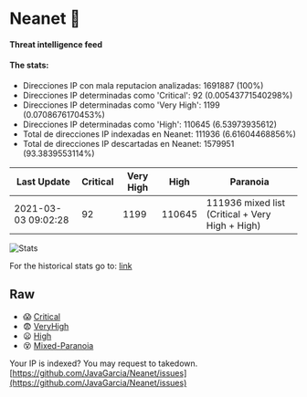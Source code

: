 # Neanet :hocho:
#### Threat intelligence feed
#### The stats:

- Direcciones IP con mala reputacion analizadas: 1691887 (100%)
- Direcciones IP determinadas como 'Critical':  92 (0.00543771540298%)
- Direcciones IP determinadas como 'Very High':  1199 (0.0708676170453%)
- Direcciones IP determinadas como 'High':  110645 (6.53973935612)
- Total de direcciones IP indexadas en Neanet:  111936 (6.61604468856%)
- Total de direcciones IP descartadas en Neanet:  1579951 (93.3839553114%)

| Last Update | Critical | Very High | High | Paranoia |
| --- | --- | --- | --- | --- |
| 2021-03-03 09:02:28 | 92 | 1199 | 110645 | 111936 mixed list (Critical + Very High + High)|

![Stats](https://docs.google.com/spreadsheets/d/e/2PACX-1vSnaNMIXVabIpDJjufMlzH7poXnshF3mgd8Is1g9ytUEzVsP5my4Trn8f-xkoLLQ38xpL3HtmUexLo6/pubchart?oid=501124687&format=image)

For the historical stats go to: [link](/stats.csv)
## Raw
- :scream: [Critical](https://raw.githubusercontent.com/JavaGarcia/Neanet/master/blacklists/neanet_critical.txt)
- :fearful: [VeryHigh](https://raw.githubusercontent.com/JavaGarcia/Neanet/master/blacklists/neanet_veryHigh.txtt)
- :frowning: [High](https://raw.githubusercontent.com/JavaGarcia/Neanet/master/blacklists/neanet_high.txt)
- :dizzy_face: [Mixed-Paranoia](https://raw.githubusercontent.com/JavaGarcia/Neanet/master/blacklists/neanet_all.txt)


Your IP is indexed? You may request to takedown. [https://github.com/JavaGarcia/Neanet/issues](https://github.com/JavaGarcia/Neanet/issues)
















































































































































































































































































































































































































































































































































































































































































































































































































































































































































































































































































































































































































































































































































































































































































































































































































































































































































































































































































































































































































































































































































































































































































































































































































































































































































































































































































































































































































































































































































































































































































































































































































































































































































































































































































































































































































































































































































































































































































































































































































































































































































































































































































































































































































































































































































































































































































































































































